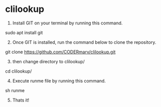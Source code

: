 # clilookup

1. Install GIT on your terminal by running this command.

sudo apt install git

2. Once GIT is installed, run the command below to clone the repository.

git clone https://github.com/CODERmarv/clilookup.git

3. then change directory to clilookup/

cd clilookup/

4. Execute runme file by running this command.

sh runme

5. Thats it!


